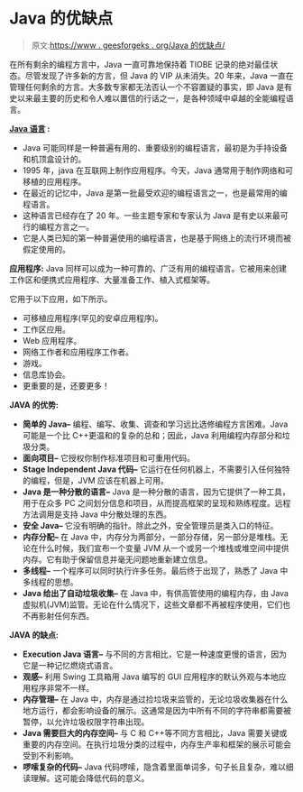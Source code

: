 # Java 的优缺点

> 原文:[https://www . geesforgeks . org/Java 的优缺点/](https://www.geeksforgeeks.org/advantages-and-disadvantages-of-java/)

在所有剩余的编程方言中，Java 一直可靠地保持着 TIOBE 记录的绝对最佳状态。尽管发现了许多新的方言，但 Java 的 VIP 从未消失。20 年来，Java 一直在管理任何剩余的方言。大多数专家都无法否认一个不容置疑的事实，即 Java 是有史以来最主要的历史和令人难以置信的行话之一，是各种领域中卓越的全能编程语言。

**[Java 语言](https://www.geeksforgeeks.org/java-tutorial/) :**

*   Java 可能同样是一种普遍有用的、重要级别的编程语言，最初是为手持设备和机顶盒设计的。
*   1995 年，java 在互联网上制作应用程序。今天，Java 通常用于制作网络和可移植的应用程序。
*   在最近的记忆中，Java 是第一批最受欢迎的编程语言之一，也是最常用的编程语言。
*   这种语言已经存在了 20 年。一些主题专家和专家认为 Java 是有史以来最可行的编程方言之一。
*   它是人类已知的第一种普遍使用的编程语言，也是基于网络上的流行环境而被假定使用的。

**应用程序:**
Java 同样可以成为一种可靠的、广泛有用的编程语言。它被用来创建工作区和便携式应用程序、大量准备工作、植入式框架等。

它用于以下应用，如下所示。

*   可移植应用程序(罕见的安卓应用程序)。
*   工作区应用。
*   Web 应用程序。
*   网络工作者和应用程序工作者。
*   游戏。
*   信息库协会。
*   更重要的是，还要更多！

**JAVA 的优势:**

*   **简单的 Java–**
    编程、编写、收集、调查和学习远比选修编程方言困难。Java 可能是一个比 C++更温和的复杂的总和；因此，Java 利用编程内存部分和垃圾分类。
*   **面向项目–**
    它授权你制作标准项目和可重用代码。
*   **Stage Independent Java 代码–**
    它运行在任何机器上，不需要引入任何独特的编程，但是，JVM 应该在机器上可用。
*   **Java 是一种分散的语言–**
    Java 是一种分散的语言，因为它提供了一种工具，用于在众多 PC 之间划分信息和项目，从而提高框架的呈现和熟练程度。远程方法调用是支持 Java 中分散处理的东西。
*   **安全 Java–**
    它没有明确的指针。除此之外，安全管理员是类入口的特征。
*   **内存分配–**
    在 Java 中，内存分为两部分，一部分存储，另一部分是堆栈。无论在什么时候，我们宣布一个变量 JVM 从一个或另一个堆栈或堆空间中提供内存。它有助于保留信息并毫无问题地重新建立信息。
*   **多线程–**
    一个程序可以同时执行许多任务。最后终于出现了，熟悉了 Java 中多线程的思想。
*   **Java 给出了自动垃圾收集–**
    在 Java 中，有供高管使用的编程内存，由 Java 虚拟机(JVM)监管。无论在什么情况下，这些文章都不再被程序使用，它们也不再影射任何东西。

**JAVA 的缺点:**

*   **Execution Java 语言–**
    与不同的方言相比，它是一种速度更慢的语言，因为它是一种记忆燃烧式语言。
*   **观感–**
    利用 Swing 工具箱用 Java 编写的 GUI 应用程序的默认外观与本地应用程序非常不一样。
*   **内存管理–**
    在 Java 中，内存是通过捡垃圾来监管的，无论垃圾收集器在什么地方运行，都会影响设备的展示。这通常是因为中所有不同的字符串都需要被暂停，以允许垃圾权限字符串出现。
*   **Java 需要巨大的内存空间–**
    与 C 和 C++等不同方言相比，Java 需要关键或重要的内存空间。在执行垃圾分类的过程中，内存生产率和框架的展示可能会受到不利影响。
*   **啰嗦复杂的代码–**
    Java 代码啰嗦，隐含着里面单词多，句子长且复杂，难以细读理解。这可能会降低代码的意义。